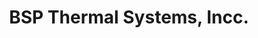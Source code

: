 ---
title: "BSP Thermal Systems, Incc."
url: /saint-paul/bsp-thermal-systems-incc/
shop: appliance
---